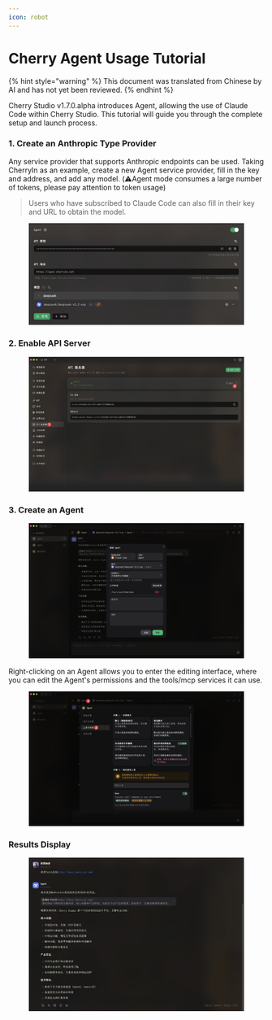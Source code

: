 ```yaml
---
icon: robot
---
```

# Cherry Agent Usage Tutorial


{% hint style="warning" %}
This document was translated from Chinese by AI and has not yet been reviewed.
{% endhint %}




Cherry Studio v1.7.0.alpha introduces Agent, allowing the use of Claude Code within Cherry Studio. This tutorial will guide you through the complete setup and launch process.

### 1. Create an Anthropic Type Provider

Any service provider that supports Anthropic endpoints can be used. Taking CherryIn as an example, create a new Agent service provider, fill in the key and address, and add any model. (⚠️Agent mode consumes a large number of tokens, please pay attention to token usage)

> Users who have subscribed to Claude Code can also fill in their key and URL to obtain the model.

<figure><img src="../.gitbook/assets/CleanShot 2025-10-12 at 20.26.35@2x.png" alt=""><figcaption></figcaption></figure>

### 2. Enable API Server

<figure><img src="../.gitbook/assets/CleanShot 2025-10-12 at 19.56.22@2x.png" alt=""><figcaption></figcaption></figure>

### 3. Create an Agent

<figure><img src="../.gitbook/assets/CleanShot 2025-10-12 at 20.24.43@2x.png" alt=""><figcaption></figcaption></figure>

Right-clicking on an Agent allows you to enter the editing interface, where you can edit the Agent's permissions and the tools/mcp services it can use.

<figure><img src="../.gitbook/assets/CleanShot 2025-10-12 at 20.25.10@2x (1).png" alt=""><figcaption></figcaption></figure>

### Results Display

<figure><img src="../.gitbook/assets/CleanShot 2025-10-12 at 20.30.26@2x (1).png" alt=""><figcaption></figcaption></figure>